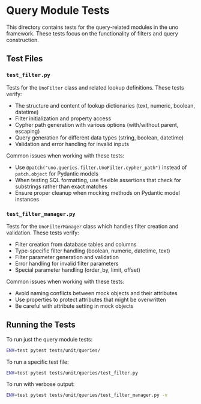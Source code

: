 # Query Module Tests

This directory contains tests for the query-related modules in the uno framework. These tests focus on the functionality of filters and query construction.

## Test Files

### `test_filter.py`

Tests for the `UnoFilter` class and related lookup definitions. These tests verify:

- The structure and content of lookup dictionaries (text, numeric, boolean, datetime)
- Filter initialization and property access
- Cypher path generation with various options (with/without parent, escaping)
- Query generation for different data types (string, boolean, datetime)
- Validation and error handling for invalid inputs

Common issues when working with these tests:
- Use `@patch("uno.queries.filter.UnoFilter.cypher_path")` instead of `patch.object` for Pydantic models
- When testing SQL formatting, use flexible assertions that check for substrings rather than exact matches
- Ensure proper cleanup when mocking methods on Pydantic model instances

### `test_filter_manager.py`

Tests for the `UnoFilterManager` class which handles filter creation and validation. These tests verify:

- Filter creation from database tables and columns
- Type-specific filter handling (boolean, numeric, datetime, text)
- Filter parameter generation and validation
- Error handling for invalid filter parameters
- Special parameter handling (order_by, limit, offset)

Common issues when working with these tests:
- Avoid naming conflicts between mock objects and their attributes
- Use properties to protect attributes that might be overwritten
- Be careful with attribute setting in mock objects

## Running the Tests

To run just the query module tests:

```bash
ENV=test pytest tests/unit/queries/
```

To run a specific test file:

```bash
ENV=test pytest tests/unit/queries/test_filter.py
```

To run with verbose output:

```bash
ENV=test pytest tests/unit/queries/test_filter_manager.py -v
```